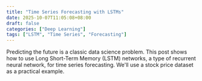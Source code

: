 ```yaml
---
title: "Time Series Forecasting with LSTMs"
date: 2025-10-07T11:05:08+08:00
draft: false
categories: ["Deep Learning"]
tags: ["LSTM", "Time Series", "Forecasting"]
---
```


Predicting the future is a classic data science problem. This post shows how to use Long Short-Term Memory (LSTM) networks, a type of recurrent neural network, for time series forecasting. We'll use a stock price dataset as a practical example.